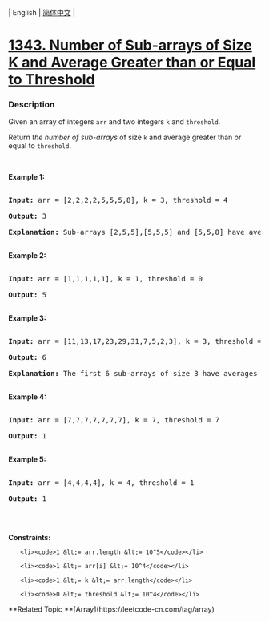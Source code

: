 | English | [简体中文](README.md) |

# [1343. Number of Sub-arrays of Size K and Average Greater than or Equal to Threshold](https://leetcode-cn.com/problems/number-of-sub-arrays-of-size-k-and-average-greater-than-or-equal-to-threshold)
 ### Description
<p>Given an array of integers <code>arr</code> and two integers <code>k</code> and <code>threshold</code>.</p>

<p>Return <em>the number of sub-arrays</em> of size <code>k</code> and average greater than or equal to <code>threshold</code>.</p>

<p>&nbsp;</p>
<p><strong>Example 1:</strong></p>

<pre>
<strong>Input:</strong> arr = [2,2,2,2,5,5,5,8], k = 3, threshold = 4
<strong>Output:</strong> 3
<strong>Explanation:</strong> Sub-arrays [2,5,5],[5,5,5] and [5,5,8] have averages 4, 5 and 6 respectively. All other sub-arrays of size 3 have averages less than 4 (the threshold).
</pre>

<p><strong>Example 2:</strong></p>

<pre>
<strong>Input:</strong> arr = [1,1,1,1,1], k = 1, threshold = 0
<strong>Output:</strong> 5
</pre>

<p><strong>Example 3:</strong></p>

<pre>
<strong>Input:</strong> arr = [11,13,17,23,29,31,7,5,2,3], k = 3, threshold = 5
<strong>Output:</strong> 6
<strong>Explanation:</strong> The first 6 sub-arrays of size 3 have averages greater than 5. Note that averages are not integers.
</pre>

<p><strong>Example 4:</strong></p>

<pre>
<strong>Input:</strong> arr = [7,7,7,7,7,7,7], k = 7, threshold = 7
<strong>Output:</strong> 1
</pre>

<p><strong>Example 5:</strong></p>

<pre>
<strong>Input:</strong> arr = [4,4,4,4], k = 4, threshold = 1
<strong>Output:</strong> 1
</pre>

<p>&nbsp;</p>
<p><strong>Constraints:</strong></p>

<ul>
	<li><code>1 &lt;= arr.length &lt;= 10^5</code></li>
	<li><code>1 &lt;= arr[i] &lt;= 10^4</code></li>
	<li><code>1 &lt;= k &lt;= arr.length</code></li>
	<li><code>0 &lt;= threshold &lt;= 10^4</code></li>
</ul>
**Related Topic	**[Array](https://leetcode-cn.com/tag/array) 